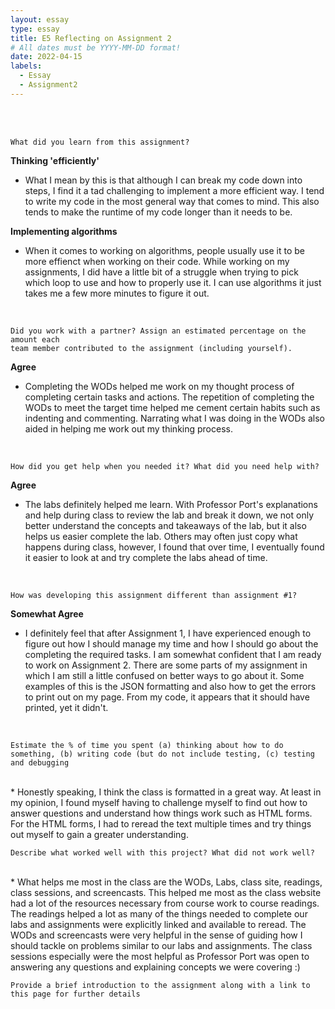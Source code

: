 ```yaml
---
layout: essay
type: essay
title: E5 Reflecting on Assignment 2
# All dates must be YYYY-MM-DD format!
date: 2022-04-15
labels:
  - Essay
  - Assignment2
---
```


<br>
<br>


```
What did you learn from this assignment?
```
<strong> Thinking 'efficiently' </strong>
* What I mean by this is that although I can break my code down into steps, I find it a tad challenging to implement a more efficient way. I tend to write my code in the most general way that comes to mind. This also tends to make the runtime of my code longer than it needs to be.<br>

<strong> Implementing algorithms </strong> 
* When it comes to working on algorithms, people usually use it to be more effienct when working on their code. While working on my assignments, I did have a little bit of a struggle when trying to pick which loop to use and how to properly use it. I can use algorithms it just takes me a few more minutes to figure it out.
<br>

```
Did you work with a partner? Assign an estimated percentage on the amount each 
team member contributed to the assignment (including yourself).
```
<strong> Agree </strong>
* Completing the WODs helped me work on my thought process of completing certain tasks and actions. The repetition of completing the WODs to meet the 
target time helped me cement certain habits such as indenting and commenting. Narrating what I was doing in the WODs also aided in helping me work out my thinking process.
<br>

```
How did you get help when you needed it? What did you need help with?
```
<strong> Agree </strong>
* The labs definitely helped me learn. With Professor Port's explanations and help during class to review the lab and break it down, we not only better understand the concepts and takeaways of the lab, but it also helps us easier complete the lab. Others may often just copy what happens during class, however, I found that over time, I eventually found it easier to look at and try complete the labs ahead of time. 
<br>

```
How was developing this assignment different than assignment #1?
```
<strong> Somewhat Agree </strong>
* I definitely feel that after Assignment 1, I have experienced enough to figure out how I should manage my time and how I should go about the completing the required tasks. I am somewhat confident that I am ready to work on Assignment 2. There are some parts of my assignment in which I am still a little confused on better ways to go about it. Some examples of this is the JSON formatting and also how to get the errors to print out on my page. From my code, it appears that it should have printed, yet it didn't. 
<br>

```
Estimate the % of time you spent (a) thinking about how to do something, (b) writing code (but do not include testing, (c) testing and debugging
```
<br>
* Honestly speaking, I think the class is formatted in a great way. At least in my opinion, I found myself having to challenge myself to find out how to answer questions and understand how things work such as HTML forms. For the HTML forms, I had to reread the text multiple times and try things out myself to gain a greater understanding.
<br>

```
Describe what worked well with this project? What did not work well?
```
<br>
* What helps me most in the class are the WODs, Labs, class site, readings, class sessions, and screencasts. This helped me most as the class website had a lot of the resources necessary from course work to course readings. The readings helped a lot as many of the things needed to complete our labs and assignments were explicitly linked and available to reread. The WODs and screencasts were very helpful in the sense of guiding how I should tackle on problems similar to our labs and assignments. The class sessions especially were the most helpful as Professor Port was open to answering any questions and explaining concepts we were covering :) 

```
Provide a brief introduction to the assignment along with a link to this page for further details
```

<br>
<br>


